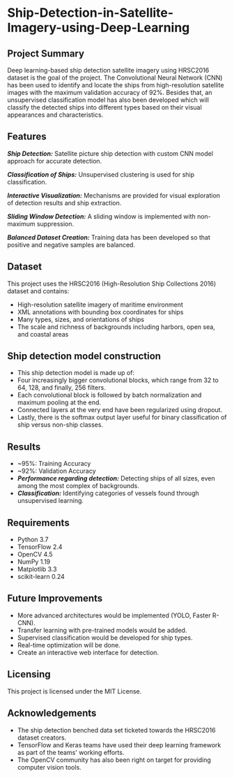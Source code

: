 # Ship-Detection-in-Satellite-Imagery-using-Deep-Learning
## Project Summary

Deep learning-based ship detection satellite imagery using HRSC2016 dataset is the goal of the project. 
The Convolutional Neural Network (CNN) has been used to identify and locate the ships from high-resolution satellite images with the maximum validation accuracy of 92%. 
Besides that, an unsupervised classification model has also been developed which will classify the detected ships into different types based on their visual appearances and characteristics.

## Features
***Ship Detection:*** Satellite picture ship detection with custom CNN model approach for accurate detection.

***Classification of Ships:*** Unsupervised clustering is used for ship classification.

***Interactive Visualization:*** Mechanisms are provided for visual exploration of detection results and ship extraction.

***Sliding Window Detection:*** A sliding window is implemented with non-maximum suppression.

***Balanced Dataset Creation:*** Training data has been developed so that positive and negative samples are balanced.

## Dataset

This project uses the HRSC2016 (High-Resolution Ship Collections 2016) dataset and contains:

+ High-resolution satellite imagery of maritime environment
+ XML annotations with bounding box coordinates for ships
+ Many types, sizes, and orientations of ships
+ The scale and richness of backgrounds including harbors, open sea, and coastal areas

## Ship detection model construction
+ This ship detection model is made up of:
+ Four increasingly bigger convolutional blocks, which range from 32 to 64, 128, and finally, 256 filters.
+ Each convolutional block is followed by batch normalization and maximum pooling at the end.
+ Connected layers at the very end have been regularized using dropout. 
+ Lastly, there is the softmax output layer useful for binary classification of ship versus non-ship classes.

## Results

+ ~95%: Training Accuracy
+ ~92%: Validation Accuracy 
+ ***Performance regarding detection:*** Detecting ships of all sizes, even among the most complex of backgrounds.
+ ***Classification:*** Identifying categories of vessels found through unsupervised learning.

## Requirements
+ Python 3.7
+ TensorFlow 2.4
+ OpenCV 4.5
+ NumPy 1.19
+ Matplotlib 3.3
+ scikit-learn 0.24

## Future Improvements
+ More advanced architectures would be implemented (YOLO, Faster R-CNN).
+ Transfer learning with pre-trained models would be added.
+ Supervised classification would be developed for ship types.
+ Real-time optimization will be done.
+ Create an interactive web interface for detection.
  
## Licensing
This project is licensed under the MIT License.

## Acknowledgements
+ The ship detection benched data set ticketed towards the HRSC2016 dataset creators.
+ TensorFlow and Keras teams have used their deep learning framework as part of the teams' working efforts.
+ The OpenCV community has also been right on target for providing computer vision tools.

